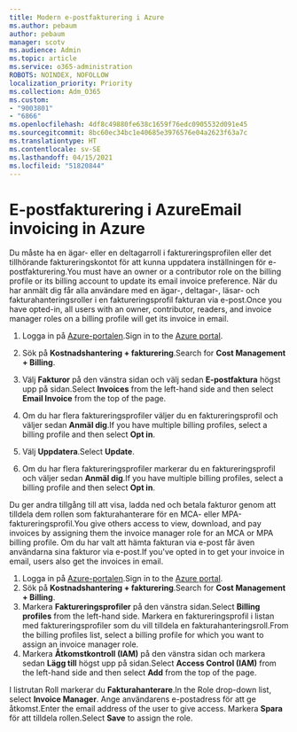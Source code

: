 ```yaml
---
title: Modern e-postfakturering i Azure
ms.author: pebaum
author: pebaum
manager: scotv
ms.audience: Admin
ms.topic: article
ms.service: o365-administration
ROBOTS: NOINDEX, NOFOLLOW
localization_priority: Priority
ms.collection: Adm_O365
ms.custom:
- "9003801"
- "6866"
ms.openlocfilehash: 4df8c49880fe638c1659f76edc0905532d091e45
ms.sourcegitcommit: 8bc60ec34bc1e40685e3976576e04a2623f63a7c
ms.translationtype: HT
ms.contentlocale: sv-SE
ms.lasthandoff: 04/15/2021
ms.locfileid: "51820844"
---
```

# <a name="email-invoicing-in-azure"></a><span data-ttu-id="0ee13-102">E-postfakturering i Azure</span><span class="sxs-lookup"><span data-stu-id="0ee13-102">Email invoicing in Azure</span></span>

<span data-ttu-id="0ee13-103">Du måste ha en ägar- eller en deltagarroll i faktureringsprofilen eller det tillhörande faktureringskontot för att kunna uppdatera inställningen för e-postfakturering.</span><span class="sxs-lookup"><span data-stu-id="0ee13-103">You must have an owner or a contributor role on the billing profile or its billing account to update its email invoice preference.</span></span> <span data-ttu-id="0ee13-104">När du har anmält dig får alla användare med en ägar-, deltagar-, läsar- och fakturahanteringsroller i en faktureringsprofil fakturan via e-post.</span><span class="sxs-lookup"><span data-stu-id="0ee13-104">Once you have opted-in, all users with an owner, contributor, readers, and invoice manager roles on a billing profile will get its invoice in email.</span></span>

1. <span data-ttu-id="0ee13-105">Logga in på [Azure-portalen](https://portal.azure.com/).</span><span class="sxs-lookup"><span data-stu-id="0ee13-105">Sign in to the [Azure portal](https://portal.azure.com/).</span></span>
2. <span data-ttu-id="0ee13-106">Sök på **Kostnadshantering + fakturering**.</span><span class="sxs-lookup"><span data-stu-id="0ee13-106">Search for **Cost Management + Billing**.</span></span>
3. <span data-ttu-id="0ee13-107">Välj **Fakturor** på den vänstra sidan och välj sedan **E-postfaktura** högst upp på sidan.</span><span class="sxs-lookup"><span data-stu-id="0ee13-107">Select **Invoices** from the left-hand side and then select **Email Invoice** from the top of the page.</span></span>
4. <span data-ttu-id="0ee13-108">Om du har flera faktureringsprofiler väljer du en faktureringsprofil och väljer sedan **Anmäl dig**.</span><span class="sxs-lookup"><span data-stu-id="0ee13-108">If you have multiple billing profiles, select a billing profile and then select **Opt in**.</span></span>

5. <span data-ttu-id="0ee13-109">Välj **Uppdatera**.</span><span class="sxs-lookup"><span data-stu-id="0ee13-109">Select **Update**.</span></span>
6. <span data-ttu-id="0ee13-110">Om du har flera faktureringsprofiler markerar du en faktureringsprofil och väljer sedan **Anmäl dig**.</span><span class="sxs-lookup"><span data-stu-id="0ee13-110">If you have multiple billing profiles, select a billing profile and then select **Opt in**.</span></span>

<span data-ttu-id="0ee13-111">Du ger andra tillgång till att visa, ladda ned och betala fakturor genom att tilldela dem rollen som fakturahanterare för en MCA- eller MPA-faktureringsprofil.</span><span class="sxs-lookup"><span data-stu-id="0ee13-111">You give others access to view, download, and pay invoices by assigning them the invoice manager role for an MCA or MPA billing profile.</span></span> <span data-ttu-id="0ee13-112">Om du har valt att hämta fakturan via e-post får även användarna sina fakturor via e-post.</span><span class="sxs-lookup"><span data-stu-id="0ee13-112">If you've opted in to get your invoice in email, users also get the invoices in email.</span></span>

1. <span data-ttu-id="0ee13-113">Logga in på [Azure-portalen](https://portal.azure.com/).</span><span class="sxs-lookup"><span data-stu-id="0ee13-113">Sign in to the [Azure portal](https://portal.azure.com/).</span></span>
2. <span data-ttu-id="0ee13-114">Sök på **Kostnadshantering + fakturering**.</span><span class="sxs-lookup"><span data-stu-id="0ee13-114">Search for **Cost Management + Billing**.</span></span>
3. <span data-ttu-id="0ee13-115">Markera **Faktureringsprofiler** på den vänstra sidan.</span><span class="sxs-lookup"><span data-stu-id="0ee13-115">Select **Billing profiles** from the left-hand side.</span></span> <span data-ttu-id="0ee13-116">Markera en faktureringsprofil i listan med faktureringsprofiler som du vill tilldela en fakturahanteringsroll.</span><span class="sxs-lookup"><span data-stu-id="0ee13-116">From the billing profiles list, select a billing profile for which you want to assign an invoice manager role.</span></span>
4. <span data-ttu-id="0ee13-117">Markera **Åtkomstkontroll (IAM)** på den vänstra sidan och markera sedan **Lägg till** högst upp på sidan.</span><span class="sxs-lookup"><span data-stu-id="0ee13-117">Select **Access Control (IAM)** from the left-hand side and then select **Add** from the top of the page.</span></span>

<span data-ttu-id="0ee13-118">I listrutan Roll markerar du **Fakturahanterare**.</span><span class="sxs-lookup"><span data-stu-id="0ee13-118">In the Role drop-down list, select **Invoice Manager**.</span></span> <span data-ttu-id="0ee13-119">Ange användarens e-postadress för att ge åtkomst.</span><span class="sxs-lookup"><span data-stu-id="0ee13-119">Enter the email address of the user to give access.</span></span> <span data-ttu-id="0ee13-120">Markera **Spara** för att tilldela rollen.</span><span class="sxs-lookup"><span data-stu-id="0ee13-120">Select **Save** to assign the role.</span></span>
